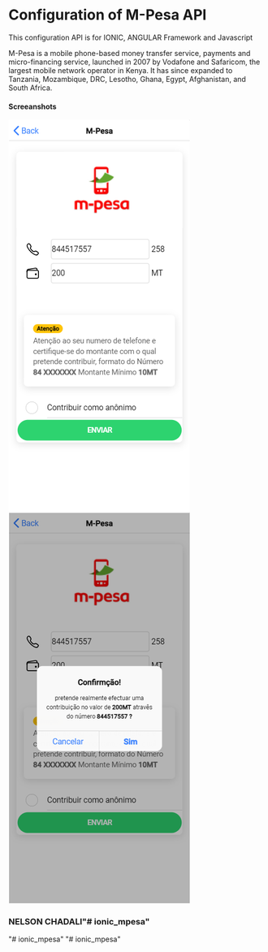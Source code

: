 # Configuration of M-Pesa API

This configuration API is for IONIC, ANGULAR Framework and Javascript

M-Pesa is a mobile phone-based money transfer service, payments and micro-financing service, launched in 2007 by Vodafone and Safaricom, the largest mobile network operator in Kenya. It has since expanded to Tanzania, Mozambique, DRC, Lesotho, Ghana, Egypt, Afghanistan, and South Africa.

#### Screeanshots

![screensht](https://github.com/NelsonChad/angular-javascript-ionic-mpesa/blob/main/screens/mpesa.png) ![screensht](https://github.com/NelsonChad/angular-javascript-ionic-mpesa/blob/main/screens/mpesa2.png)


### NELSON CHADALI"# ionic_mpesa" 
"# ionic_mpesa" 
"# ionic_mpesa" 
